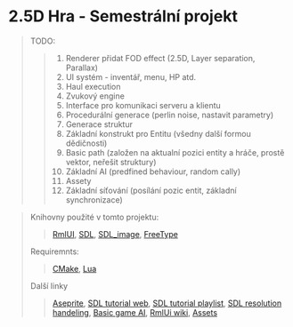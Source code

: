 ﻿# 2.5D Hra - Semestrální projekt

 
> TODO:
> > <ol> <li> Renderer přidat FOD effect (2.5D, Layer separation, Parallax) </li>
> > <li> UI systém - inventář, menu, HP atd. </li>
> > <li> Haul execution </li>
> > <li> Zvukový engine </li>
> > <li> Interface pro komunikaci serveru a klientu </li>
> > <li> Procedurální generace (perlin  noise, nastavit parametry)</li>
> > <li> Generace struktur </li>
> > <li> Základní konstrukt pro Entitu (všedny další formou dědičnosti)</li>
> > <li> Basic path (založen na aktualní pozici entity a hráče, prostě vektor, neřešit struktury) </li>
> > <li> Základní AI (predfined behaviour, random cally)</li>
> > <li> Assety </li>
> > <li> Základní síťování (posílání pozic entit, základní synchronizace) </li> </ol>


> Knihovny použité v tomto projektu:
> >[RmlUI](https://github.com/mikke89/RmlUi),
> > [SDL](https://github.com/libsdl-org/SDL),
> >[SDL_image](https://github.com/libsdl-org/SDL_image),
> >[FreeType](https://download.savannah.gnu.org/releases/freetype/)
> 
> Requiremnts:
> > [CMake](https://cmake.org/download/), [Lua](https://www.lua.org/download.html)
> 
> 
> Další linky
> > [Aseprite](https://www.aseprite.org/),
> > [SDL tutorial web](https://glusoft.com/sdl3-tutorials/),
> > [SDL tutorial playlist](https://youtube.com/playlist?list=PLvv0ScY6vfd-RZSmGbLkZvkgec6lJ0BfX&si=mb2sst8vbANOyhoHQ),
> > [SDL resolution handeling](https://www.studyplan.dev/sdl2/sdl2-display-modes),
> > [Basic game AI](https://gamedev.net/tutorials/programming/artificial-intelligence/the-total-beginners-guide-to-game-ai-r4942/),
> > [RmlUi wiki](https://mikke89.github.io/RmlUiDoc/),
> > [Assets](https://itch.io/game-assets/tag-32x32)
